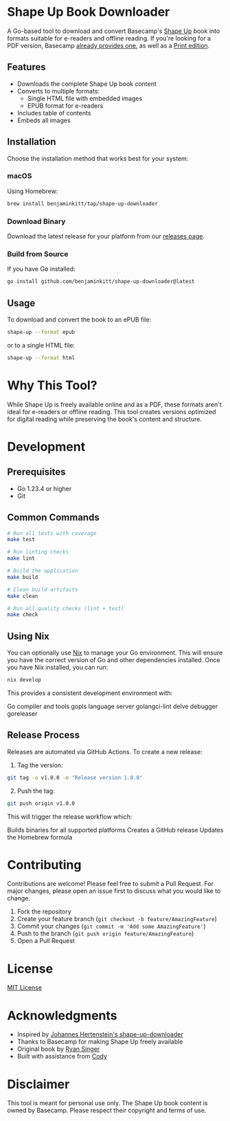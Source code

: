 # Shape Up Book Downloader

A Go-based tool to download and convert Basecamp's [Shape Up](https://basecamp.com/shapeup) book into formats suitable for e-readers and offline reading. If you're looking for a PDF version, Basecamp [already provides one](https://basecamp.com/shapeup/shape-up.pdf), as well as a [Print edition](https://basecamp-goods.com/products/shapeup).

## Features

- Downloads the complete Shape Up book content
- Converts to multiple formats:
  - Single HTML file with embedded images
  - EPUB format for e-readers
- Includes table of contents
- Embeds all images

## Installation

Choose the installation method that works best for your system:

### macOS
Using Homebrew:
```bash
brew install benjaminkitt/tap/shape-up-downloader
```

### Download Binary
Download the latest release for your platform from our [releases page](https://github.com/benjaminkitt/shape-up-downloader/releases).

### Build from Source
If you have Go installed:
```bash
go install github.com/benjaminkitt/shape-up-downloader@latest
```

## Usage

To download and convert the book to an ePUB file:

```bash
shape-up --format epub
```

or to a single HTML file:

```bash
shape-up --format html
```

# Why This Tool?

While Shape Up is freely available online and as a PDF, these formats aren't ideal for e-readers or offline reading. This tool creates versions optimized for digital reading while preserving the book's content and structure.

# Development
## Prerequisites
- Go 1.23.4 or higher
- Git

## Common Commands
```bash
# Run all tests with coverage
make test

# Run linting checks
make lint

# Build the application
make build

# Clean build artifacts
make clean

# Run all quality checks (lint + test)
make check
```

## Using Nix
You can optionally use [Nix](https://nixos.org/download.html) to manage your Go environment. This will ensure you have the correct version of Go and other dependencies installed. Once you have Nix installed, you can run:

```bash
nix develop
```

This provides a consistent development environment with:

Go compiler and tools
gopls language server
golangci-lint
delve debugger
goreleaser

## Release Process
Releases are automated via GitHub Actions. To create a new release:

1. Tag the version:
```bash
git tag -a v1.0.0 -m "Release version 1.0.0"
```
2. Push the tag:
```bash
git push origin v1.0.0
```

This will trigger the release workflow which:

Builds binaries for all supported platforms
Creates a GitHub release
Updates the Homebrew formula

# Contributing

Contributions are welcome! Please feel free to submit a Pull Request. For major changes, please open an issue first to discuss what you would like to change.

1. Fork the repository
2. Create your feature branch (`git checkout -b feature/AmazingFeature`)
3. Commit your changes (`git commit -m 'Add some AmazingFeature'`)
4. Push to the branch (`git push origin feature/AmazingFeature`)
5. Open a Pull Request

# License

[MIT License](./LICENSE)

# Acknowledgments

* Inspired by [Johannes Hertenstein's shape-up-downloader](https://github.com/j6s/shape-up-downloader)
* Thanks to Basecamp for making Shape Up freely available
* Original book by [Ryan Singer](https://www.linkedin.com/in/feltpresence/)
* Built with assistance from [Cody](https://sourcegraph.com/cody)

# Disclaimer

This tool is meant for personal use only. The Shape Up book content is owned by Basecamp. Please respect their copyright and terms of use.
